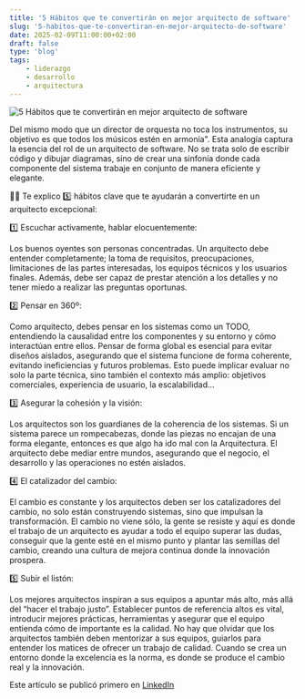 ```yaml
---
title: '5 Hábitos que te convertirán en mejor arquitecto de software'
slug: '5-habitos-que-te-convertiran-en-mejor-arquitecto-de-software'
date: 2025-02-09T11:00:00+02:00
draft: false
type: 'blog'
tags: 
    - liderazgo
    - desarrollo
    - arquitectura
---
```


![](/images/blog/20250209-5-habitos-que-te-convertiran-en-mejor-arquitecto-de-software.jpeg "5 Hábitos que te convertirán en mejor arquitecto de software")

Del mismo modo que un director de orquesta no toca los instrumentos, su objetivo es que todos los músicos estén en armonía". Esta analogía captura la esencia del rol de un arquitecto de software. No se trata solo de escribir código y dibujar diagramas, sino de crear una sinfonía donde cada componente del sistema trabaje en conjunto de manera eficiente y elegante.

🦸‍♀️ Te explico 5️⃣  hábitos clave que te ayudarán a convertirte en un arquitecto excepcional:

1️⃣ Escuchar activamente, hablar elocuentemente:

Los buenos oyentes son personas concentradas. Un arquitecto debe entender completamente; la toma de requisitos, preocupaciones, limitaciones de las partes interesadas, los equipos técnicos y los usuarios finales. Además, debe ser capaz de prestar atención a los detalles y no tener miedo a realizar las preguntas oportunas.

2️⃣ Pensar en 360º:

Como arquitecto, debes pensar en los sistemas como un TODO, entendiendo la causalidad entre los componentes y su entorno y cómo interactúan entre ellos. Pensar de forma global es esencial para evitar diseños aislados, asegurando que el sistema funcione de forma coherente, evitando ineficiencias y futuros problemas. Esto puede implicar evaluar no solo la parte técnica, sino también el contexto más amplio: objetivos comerciales, experiencia de usuario, la escalabilidad…

3️⃣ Asegurar la cohesión y la visión:

Los arquitectos son los guardianes de la coherencia de los sistemas. Si un sistema parece un rompecabezas, donde las piezas no encajan de una forma elegante, entonces es que algo ha ido mal con la Arquitectura. El arquitecto debe mediar entre mundos, asegurando que el negocio, el desarrollo y las operaciones no estén aislados.

4️⃣ El catalizador del cambio:

El cambio es constante y los arquitectos deben ser los catalizadores del cambio, no solo están construyendo sistemas, sino que impulsan la transformación. El cambio no viene sólo, la gente se resiste y aquí es donde el trabajo de un arquitecto es ayudar a todo el equipo superar las dudas, conseguir que la gente esté en el mismo punto y plantar las semillas del cambio, creando una cultura de mejora continua donde la innovación prospera.

5️⃣ Subir el listón:

Los mejores arquitectos inspiran a sus equipos a apuntar más alto, más allá del “hacer el trabajo justo”. Establecer puntos de referencia altos es vital, introducir mejores prácticas, herramientas y asegurar que el equipo entienda cómo de importante es la calidad. No hay que olvidar que los arquitectos también deben mentorizar a sus equipos, guiarlos para entender los matices de ofrecer un trabajo de calidad. Cuando se crea un entorno donde la excelencia es la norma, es donde se produce el cambio real y la innovación.

Este artículo se publicó primero en [LinkedIn](https://www.linkedin.com/posts/davidcortocamacho_arquitecturadesoftware-desarrollodesoftware-activity-7294293960745746432-V9mc/)

